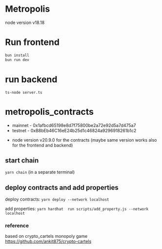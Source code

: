 # Metropolis

node version v18.18 

# Run frontend

```bash
bun install
bun run dev
```

# run backend

`ts-node server.ts`

# metropolis_contracts

* mainnet - 0x1afbcd65198e8d7f75800be2a72e92d5a7d475a7
* testnet - 0xB8bEb46C16eE24b25d1c46824a9296918261b1c2
- node version v20.9.0 for the contracts (maybe same version works also for the frontend and backend)


## start chain

`yarn chain` (in a separate terminal)

## deploy contracts and add properties

deploy contracts:
`yarn deploy --network localhost`

add properties:
`yarn hardhat  run scripts/add_property.js --network localhost`


### reference
based on crypto_cartels monopoly game
https://github.com/ankit875/crypto-cartels

